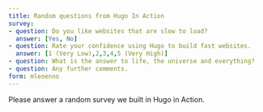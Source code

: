 ```yaml
---
title: Random questions from Hugo In Action
survey:
- question: Do you like websites that are slow to load?
  answer: [Yes, No]
- question: Rate your confidence using Hugo to build fast websites.
  answer: [1 (Very Low),2,3,4,5 (Very High)]
- question: What is the answer to life, the universe and everything?
- question: Any further comments.
form: mleoenno
---
```


Please answer a random survey we built in Hugo in Action.
